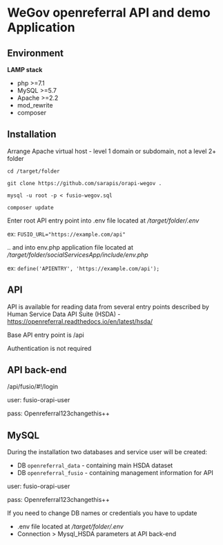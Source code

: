 # WeGov openreferral API and demo Application

## Environment

**LAMP stack**
*	php >=7.1
*	MySQL >=5.7
*	Apache >=2.2
*	mod_rewrite
*	composer


## Installation

Arrange Apache virtual host - level 1 domain or subdomain, not a level 2+ folder

`cd /target/folder`

`git clone https://github.com/sarapis/orapi-wegov .`

`mysql -u root -p < fusio-wegov.sql`

`composer update`



Enter root API entry point into .env file located at _/target/folder/.env_

ex: `FUSIO_URL="https://example.com/api"`



.. and into env.php application file located at _/target/folder/socialServicesApp/include/env.php_

ex: `define('APIENTRY', 'https://example.com/api');`


## API

API is available for reading data from several entry points described by Human Service Data API Suite (HSDA) - https://openreferral.readthedocs.io/en/latest/hsda/

Base API entry point is /api

Authentication is not required



## API back-end

/api/fusio/#!/login

user: fusio-orapi-user

pass: Openreferral123changethis++


## MySQL

During the installation two databases and service user will be created:
* DB `openreferral_data` - containing main HSDA dataset
* DB `openreferral_fusio` - containing management information for API



user: fusio-orapi-user

pass: Openreferral123changethis++


If you need to change DB names or credentials you have to update 
* .env file located at _/target/folder/.env_
* Connection &gt; Mysql_HSDA parameters at API back-end
